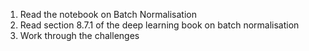 1. Read the notebook on Batch Normalisation
2. Read section 8.7.1 of the deep learning book on batch normalisation
3. Work through the challenges
